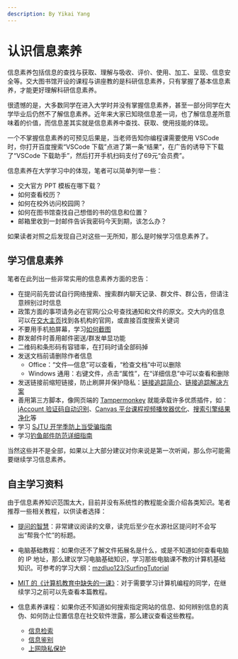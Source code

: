 ```yaml
---
description: By Yikai Yang
---
```


# 认识信息素养

信息素养包括信息的查找与获取、理解与吸收、评价、使用、加工、呈现、信息安全等。交大图书馆开设的课程与讲座教的是科研信息素养，只有掌握了基本信息素养，才能更好理解科研信息素养。

很遗憾的是，大多数同学在进入大学时并没有掌握信息素养，甚至一部分同学在大学毕业后仍然不了解信息素养。近年来大家已知晓信息差一词，也了解信息差所意味着的价值，而信息差其实就是信息素养中查找、获取、使用技能的体现。

一个不掌握信息素养的可预见后果是，当老师告知你编程课需要使用 VSCode 时，你打开百度搜索“VSCode 下载”点进了第一条“结果”，在广告的诱导下下载了“VSCode 下载助手”，然后打开手机扫码支付了69元“会员费”。

信息素养在大学学习中的体现，笔者可以简单列举一些：

- 交大官方 PPT 模板在哪下载？
- 如何查看校历？
- 如何在校外访问校园网？
- 如何在图书馆查找自己想借的书的信息和位置？
- 邮箱里收到一封邮件告诉我密码今天到期，该怎么办？

如果读者对照之后发现自己对这些一无所知，那么是时候学习信息素养了。

## 学习信息素养

笔者在此列出一些非常实用的信息素养方面的忠告：

- 在提问前先尝试自行网络搜索、搜索群内聊天记录、群文件、群公告，但请注意辨别过时信息
- 政策方面的事项请务必在官网/公众号查找通知和文件的原文。交大内的信息可以在[交大主页](https://www.sjtu.edu.cn/)找到各机构的官网，或直接百度搜索关键词
- 不要用手机拍屏幕，学习[如何截图](https://www.sohu.com/a/607324881_121271152)
- 群发邮件时善用邮件密送/群发单显功能
- 二维码和条形码有容错率，在打码时请全部码掉
- 发送文档前请删除作者信息
  - Office：“文件—信息”可以查看，“检查文档”中可以删除
  - Windows 通用：右键文件，点击“属性”，在“详细信息”中可以查看和删除
- 发送链接前缩短链接，防止刷屏并保护隐私：[链接追踪简介](https://blog.douchi.space/url-sanitizer/)、[链接追踪解决方案](https://bgm.tv/group/topic/363349)
- 善用第三方脚本，像网页端的 [Tampermonkey](https://www.tampermonkey.net/) 就能承载许多优质插件，如：[jAccount 验证码自动识别](https://greasyfork.org/zh-CN/scripts/432645)、[Canvas 平台课程视频播放器优化](https://greasyfork.org/zh-CN/scripts/432918)、[搜索引擎结果净化](https://greasyfork.org/zh-CN/scripts/14178)等
- 学习 [SJTU 开学季防上当受骗指南](https://notes.sjtu.edu.cn/s/LZWwhMe_e)
- 学习[钓鱼邮件防范详细指南](http://itc.cqjtu.edu.cn/info/1031/1407.htm)

当然这些并不是全部，如果以上大部分建议对你来说是第一次听闻，那么你可能需要继续学习信息素养。

## 自主学习资料

由于信息素养知识范围太大，目前并没有系统性的教程能全面介绍各类知识。笔者推荐一些相关教程，以供读者选择：

- [提问的智慧](https://github.com/ryanhanwu/How-To-Ask-Questions-The-Smart-Way/blob/main/README-zh_CN.md)：非常建议阅读的文章，读完后至少在水源社区提问时不会写出“帮我个忙”的标题。

- 电脑基础教程：如果你还不了解文件拓展名是什么，或是不知道如何查看电脑的 IP 地址，那么建议学习电脑基础知识，学习那些电脑课不教的计算机基础知识。可参考的学习大纲：[mzdluo123/SurfingTutorial](https://github.com/mzdluo123/SurfingTutorial)

- [MIT 的《计算机教育中缺失的一课》](https://missing-semester-cn.github.io/)：对于需要学习计算机编程的同学，在继续学习之前可以先查看本篇教程。

- 信息素养课程：如果你还不知道如何搜索指定网站的信息、如何辨别信息的真伪、如何防止位置信息在社交软件泄露，那么建议查看这些教程。

  - [信息检索](https://www.icourse163.org/course/WHU-29001)
  - [信息鉴别](https://zhuanlan.zhihu.com/p/570534448)
  - [上网隐私保护](https://www.bilibili.com/video/BV17p4y1Y7BB/)
